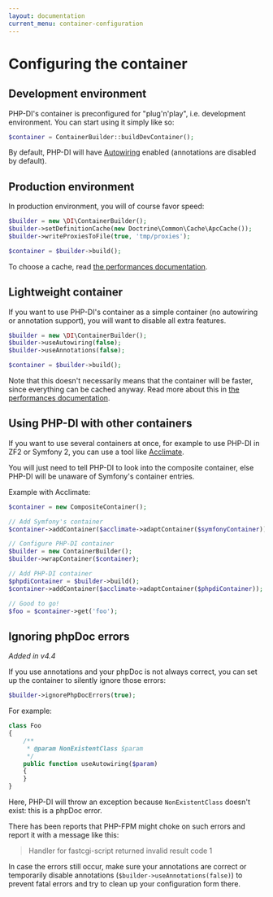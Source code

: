 ```yaml
---
layout: documentation
current_menu: container-configuration
---
```


# Configuring the container

## Development environment

PHP-DI's container is preconfigured for "plug'n'play", i.e. development environment. You can start using it simply like so:

```php
$container = ContainerBuilder::buildDevContainer();
```

By default, PHP-DI will have [Autowiring](definition.md) enabled (annotations are disabled by default).

## Production environment

In production environment, you will of course favor speed:

```php
$builder = new \DI\ContainerBuilder();
$builder->setDefinitionCache(new Doctrine\Common\Cache\ApcCache());
$builder->writeProxiesToFile(true, 'tmp/proxies');

$container = $builder->build();
```

To choose a cache, read [the performances documentation](performances.md).

## Lightweight container

If you want to use PHP-DI's container as a simple container (no autowiring or annotation support), you will want to disable all extra features.

```php
$builder = new \DI\ContainerBuilder();
$builder->useAutowiring(false);
$builder->useAnnotations(false);

$container = $builder->build();
```

Note that this doesn't necessarily means that the container will be faster, since everything can be cached anyway.
Read more about this in [the performances documentation](performances.md).

## Using PHP-DI with other containers

If you want to use several containers at once, for example to use PHP-DI in ZF2 or Symfony 2, you can
use a tool like [Acclimate](https://github.com/jeremeamia/acclimate).

You will just need to tell PHP-DI to look into the composite container, else PHP-DI will be unaware
of Symfony's container entries.

Example with Acclimate:

```php
$container = new CompositeContainer();

// Add Symfony's container
$container->addContainer($acclimate->adaptContainer($symfonyContainer));

// Configure PHP-DI container
$builder = new ContainerBuilder();
$builder->wrapContainer($container);

// Add PHP-DI container
$phpdiContainer = $builder->build();
$container->addContainer($acclimate->adaptContainer($phpdiContainer));

// Good to go!
$foo = $container->get('foo');
```

## Ignoring phpDoc errors

*Added in v4.4*

If you use annotations and your phpDoc is not always correct, you can set up the container to silently ignore those errors:

```php
$builder->ignorePhpDocErrors(true);
```

For example:

```php
class Foo
{
    /**
     * @param NonExistentClass $param
     */
    public function useAutowiring($param)
    {
    }
}
```

Here, PHP-DI will throw an exception because `NonExistentClass` doesn't exist: this is a phpDoc error.

There has been reports that PHP-FPM might choke on such errors and report it with a message like this:

> Handler for fastcgi-script returned invalid result code 1

In case the errors still occur, make sure your annotations are correct or temporarily disable annotations (`$builder->useAnnotations(false)`) to prevent fatal errors and try to clean up your configuration form there.
